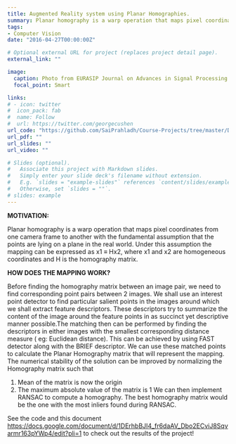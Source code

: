 ```yaml
---
title: Augmented Reality system using Planar Homographies.
summary: Planar homography is a warp operation that maps pixel coordinates from one camera frame to another with the fundamental assumption that the points are lying on a plane in the real world. This concept allows us to create cool applications such as an augmented reality system or a panorama stitcher.
tags:
- Computer Vision
date: "2016-04-27T00:00:00Z"

# Optional external URL for project (replaces project detail page).
external_link: ""

image:
  caption: Photo from EURASIP Journal on Advances in Signal Processing.
  focal_point: Smart

links:
# - icon: twitter
#  icon_pack: fab
#  name: Follow
#  url: https://twitter.com/georgecushen
url_code: "https://github.com/SaiPrahladh/Course-Projects/tree/master/Deep_Learning/FaceVerification"
url_pdf: ""
url_slides: ""
url_video: ""

# Slides (optional).
#   Associate this project with Markdown slides.
#   Simply enter your slide deck's filename without extension.
#   E.g. `slides = "example-slides"` references `content/slides/example-slides.md`.
#   Otherwise, set `slides = ""`.
# slides: example
---
```

**MOTIVATION:**

Planar homography is a warp operation that maps pixel coordinates from one camera frame to another with the fundamental assumption that the points are lying on a plane in the real world. Under this assumption the mapping can be expressed as 
x1 ≡ Hx2, 
where x1 and x2 are homogeneous coordinates and H is the homography matrix.

**HOW DOES THE MAPPING WORK?**

Before  finding the homography matrix between an image pair, we need to find corresponding point pairs between 2 images. We shall use an interest point detector to find particular salient points in the images around which we shall extract feature descriptors. These descriptors try to summarize the content of the image around the feature points in as succinct yet descriptive manner possible.The matching then can be performed by finding the descriptors in either images with the smallest corresponding distance measure ( eg: Euclidean distance). This can be achieved by using FAST detector along with the BRIEF descriptor.
We can use these matched points to calculate the Planar Homography matrix that will represent the mapping. The numerical stability of the solution can be improved by normalizing the Homography matrix such that
1. Mean of the matrix is now the origin
2. The maximum absolute value of the matrix is 1
We can then implement RANSAC to compute a homography. The best homography matrix would be the one with the most inliers found during RANSAC. 

See the code and this document https://docs.google.com/document/d/1DErhbBJI4_fr6daAV_Dbo2ECviJ8Sqvarmr163pYWp4/edit?pli=1 to check out the results of the project!

